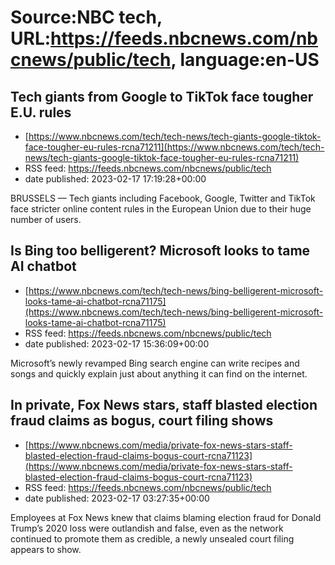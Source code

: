 # Source:NBC tech, URL:https://feeds.nbcnews.com/nbcnews/public/tech, language:en-US

## Tech giants from Google to TikTok face tougher E.U. rules
 - [https://www.nbcnews.com/tech/tech-news/tech-giants-google-tiktok-face-tougher-eu-rules-rcna71211](https://www.nbcnews.com/tech/tech-news/tech-giants-google-tiktok-face-tougher-eu-rules-rcna71211)
 - RSS feed: https://feeds.nbcnews.com/nbcnews/public/tech
 - date published: 2023-02-17 17:19:28+00:00

BRUSSELS — Tech giants including Facebook, Google, Twitter and TikTok face stricter online content rules in the European Union due to their huge number of users.

## Is Bing too belligerent? Microsoft looks to tame AI chatbot
 - [https://www.nbcnews.com/tech/tech-news/bing-belligerent-microsoft-looks-tame-ai-chatbot-rcna71175](https://www.nbcnews.com/tech/tech-news/bing-belligerent-microsoft-looks-tame-ai-chatbot-rcna71175)
 - RSS feed: https://feeds.nbcnews.com/nbcnews/public/tech
 - date published: 2023-02-17 15:36:09+00:00

Microsoft’s newly revamped Bing search engine can write recipes and songs and quickly explain just about anything it can find on the internet.

## In private, Fox News stars, staff blasted election fraud claims as bogus, court filing shows
 - [https://www.nbcnews.com/media/private-fox-news-stars-staff-blasted-election-fraud-claims-bogus-court-rcna71123](https://www.nbcnews.com/media/private-fox-news-stars-staff-blasted-election-fraud-claims-bogus-court-rcna71123)
 - RSS feed: https://feeds.nbcnews.com/nbcnews/public/tech
 - date published: 2023-02-17 03:27:35+00:00

Employees at Fox News knew that claims blaming election fraud for Donald Trump’s 2020 loss were outlandish and false, even as the network continued to promote them as credible, a newly unsealed court filing appears to show.

